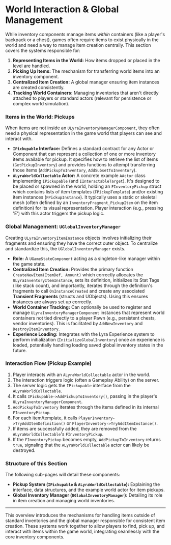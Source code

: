 # World Interaction & Global Management

While inventory components manage items _within_ containers (like a player's backpack or a chest), games often require items to exist physically in the world and need a way to manage item creation centrally. This section covers the systems responsible for:

1. **Representing Items in the World:** How items dropped or placed in the level are handled.
2. **Picking Up Items:** The mechanism for transferring world items into an inventory component.
3. **Centralized Item Creation:** A global manager ensuring item instances are created consistently.
4. **Tracking World Containers:** Managing inventories that aren't directly attached to players or standard actors (relevant for persistence or complex world simulation).

### Items in the World: Pickups

When items are not inside an `ULyraInventoryManagerComponent`, they often need a physical representation in the game world that players can see and interact with.

* **`IPickupable` Interface:** Defines a standard contract for any Actor or Component that can represent a collection of one or more inventory items available for pickup. It specifies how to retrieve the list of items (`GetPickupInventory`) and provides functions to attempt transferring those items (`AddPickupToInventory`, `AddSubsetToInventory`).
* **`ALyraWorldCollectable` Actor:** A concrete example `AActor` class implementing `IPickupable` (and `IInteractableTarget`). It's designed to be placed or spawned in the world, holding an `FInventoryPickup` struct which contains lists of item templates (`FPickupTemplate`) and/or existing item instances (`FPickupInstance`). It typically uses a static or skeletal mesh (often defined by an `InventoryFragment_PickupItem` on the item definition) for its visual representation. Player interaction (e.g., pressing 'E') with this actor triggers the pickup logic.

### Global Management: `UGlobalInventoryManager`

Creating `ULyraInventoryItemInstance` objects involves initializing their fragments and ensuring they have the correct outer object. To centralize and standardize this, the `UGlobalInventoryManager` exists.

* **Role:** A `UGameStateComponent` acting as a singleton-like manager within the game state.
* **Centralized Item Creation:** Provides the primary function `CreateNewItem(ItemDef, Amount)` which correctly allocates the `ULyraInventoryItemInstance`, sets its definition, initializes its Stat Tags (like stack count), and importantly, iterates through the definition's fragments to call `OnInstanceCreated` and create any associated **Transient Fragments** (structs and UObjects). Using this ensures instances are always set up correctly.
* **World Container Tracking:** Can optionally be used to register and manage `ULyraInventoryManagerComponent` instances that represent world containers not tied directly to a player Pawn (e.g., persistent chests, vendor inventories). This is facilitated by `AddNewInventory` and `DestroyItemInventory`.
* **Experience Loading:** Integrates with the Lyra Experience system to perform initialization (`InitializeGlobalInventory`) once an experience is loaded, potentially handling loading saved global inventory states in the future.

### Interaction Flow (Pickup Example)

1. Player interacts with an `ALyraWorldCollectable` actor in the world.
2. The interaction triggers logic (often a Gameplay Ability) on the server.
3. The server logic gets the `IPickupable` interface from the `ALyraWorldCollectable`.
4. It calls `IPickupable->AddPickupToInventory()`, passing in the player's `ULyraInventoryManagerComponent`.
5. `AddPickupToInventory` iterates through the items defined in its internal `FInventoryPickup`.
6. For each item/template, it calls `PlayerInventory->TryAddItemDefinition()` or `PlayerInventory->TryAddItemInstance()`.
7. If items are successfully added, they are removed from the `ALyraWorldCollectable`'s `FInventoryPickup`.
8. If the `FInventoryPickup` becomes empty, `AddPickupToInventory` returns `true`, signaling that the `ALyraWorldCollectable` actor can likely be destroyed.

### Structure of this Section

The following sub-pages will detail these components:

* **Pickup System (`IPickupable` & `ALyraWorldCollectable`):** Explaining the interface, data structures, and the example world actor for item pickups.
* **Global Inventory Manager (`UGlobalInventoryManager`):** Detailing its role in item creation and managing world inventories.

***

This overview introduces the mechanisms for handling items outside of standard inventories and the global manager responsible for consistent item creation. These systems work together to allow players to find, pick up, and interact with items within the game world, integrating seamlessly with the core inventory components.
